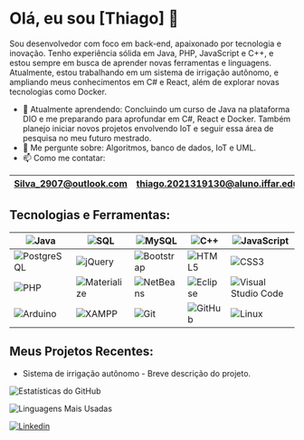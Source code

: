 # Olá, eu sou [Thiago] 👋

Sou desenvolvedor com foco em back-end, apaixonado por tecnologia e inovação. Tenho experiência sólida em Java, PHP, JavaScript e C++, e estou sempre em busca de aprender novas ferramentas e linguagens. Atualmente, estou trabalhando em um sistema de irrigação autônomo, e ampliando meus conhecimentos em C# e React, além de explorar novas tecnologias como Docker.

- 🌱 Atualmente aprendendo: Concluindo um curso de Java na plataforma DIO e me preparando para aprofundar em C#, React e Docker. Também planejo iniciar novos projetos envolvendo IoT e seguir essa área de pesquisa no meu futuro mestrado.
- 💬 Me pergunte sobre: Algoritmos, banco de dados, IoT e UML.
- 📫 Como me contatar:

| Silva_2907@outlook.com | thiago.2021319130@aluno.iffar.edu.br | [LinkedIn](https://www.linkedin.com/in/thiago-aires-356931204/) |
|---|---|---|

## Tecnologias e Ferramentas:

<div align="center">

| ![Java](https://img.shields.io/badge/Java-ED8B00?style=for-the-badge&logo=java&logoColor=white) | ![SQL](https://img.shields.io/badge/SQL-CC2927?style=for-the-badge&logo=microsoft-sql-server&logoColor=white) | ![MySQL](https://img.shields.io/badge/MySQL-4479A1?style=for-the-badge&logo=mysql&logoColor=white) | ![C++](https://img.shields.io/badge/C++-00599C?style=for-the-badge&logo=cplusplus&logoColor=white) | ![JavaScript](https://img.shields.io/badge/JavaScript-F7DF1E?style=for-the-badge&logo=javascript&logoColor=black) |
|---|---|---|---|---|
| ![PostgreSQL](https://img.shields.io/badge/PostgreSQL-4169E1?style=for-the-badge&logo=postgresql&logoColor=white) | ![jQuery](https://img.shields.io/badge/jQuery-0769AD?style=for-the-badge&logo=jquery&logoColor=white) | ![Bootstrap](https://img.shields.io/badge/Bootstrap-563D7C?style=for-the-badge&logo=bootstrap&logoColor=white) | ![HTML5](https://img.shields.io/badge/HTML5-E34F26?style=for-the-badge&logo=html5&logoColor=white) | ![CSS3](https://img.shields.io/badge/CSS3-1572B6?style=for-the-badge&logo=css3&logoColor=white) |
| ![PHP](https://img.shields.io/badge/PHP-777BB4?style=for-the-badge&logo=php&logoColor=white) | ![Materialize](https://img.shields.io/badge/Materialize-C76049?style=for-the-badge&logo=material-design&logoColor=white) | ![NetBeans](https://img.shields.io/badge/NetBeans-1B6AC6?style=for-the-badge&logo=apache-netbeans-ide&logoColor=white) | ![Eclipse](https://img.shields.io/badge/Eclipse-2C2255?style=for-the-badge&logo=eclipse&logoColor=white) | ![Visual Studio Code](https://img.shields.io/badge/VS%20Code-007ACC?style=for-the-badge&logo=visual-studio-code&logoColor=white) |
| ![Arduino](https://img.shields.io/badge/Arduino-00979D?style=for-the-badge&logo=arduino&logoColor=white) | ![XAMPP](https://img.shields.io/badge/XAMPP-FB7A24?style=for-the-badge&logo=xampp&logoColor=white) | ![Git](https://img.shields.io/badge/Git-F05032?style=for-the-badge&logo=git&logoColor=white) | ![GitHub](https://img.shields.io/badge/GitHub-181717?style=for-the-badge&logo=github&logoColor=white) | ![Linux](https://img.shields.io/badge/Linux-FCC624?style=for-the-badge&logo=linux&logoColor=black) |

</div>


## Meus Projetos Recentes:
- Sistema de irrigação autônomo - Breve descrição do projeto.

![Estatísticas do GitHub](https://github-readme-stats.vercel.app/api?username=SilvaAires&show_icons=true&theme=radical)

![Linguagens Mais Usadas](https://github-readme-stats.vercel.app/api/top-langs/?username=SilvaAires&layout=compact&theme=radical)

[![Linkedin](https://img.shields.io/badge/LinkedIn-0077B5?logo=linkedin&logoColor=white)]([link-para-seu-perfil](https://www.linkedin.com/in/thiago-aires-356931204/))
